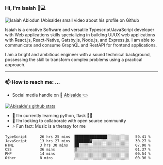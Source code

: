 ### Hi, I'm Isaiah 🌻💻

<img src="https://res.cloudinary.com/abisalde/image/upload/c_scale,h_311,w_816/v1616039512/Abisalde_github.gif" alt="Isaiah Abiodun (Abisalde) small video about his profile on Github">

Isaiah is a creative Software and versatile Typescript/JavaScript developer with Web applications skills specializing in building UI/UX web applications with React.js, React-Native, Gatsby.js, Node.js, and Express.js. I am able to communicate and consume GraphQL and RestAPI for frontend applications.

I am a bright and ambitious engineer with a sound technical background, possessing the skill to transform complex problems using a practical approach.
<hr>

### 📫 How to reach me: ...
- Social media handle on <a href="https://twitter.com/abisalde">🔔  Abisalde   👈</a>


[![Abisalde's github stats](https://github-readme-stats.vercel.app/api?username=abisalde)](https://github.com/abisalde/github-readme-stats)

- 🌱 I’m currently learning python, flask 👨‍💻️
- 👯 I’m looking to collaborate with open source community
- ⚡ Fun fact: Music is a therapy for me


<!--
**abisalde/Abisalde** is a ✨ _special_ ✨ repository because its `README.md` (this file) appears on your GitHub profile.

Here are some ideas to get you started:

- 🔭 I’m currently working on data engineering
- 🌱 I’m currently learning python
- 👯 I’m looking to collaborate with open source community
- 🤔 I’m looking for help with ...
- 💬 Ask me about ...
- 📫 How to reach me: ...
- 😄 Pronouns: ...
- ⚡ Fun fact: ...
-->

<!--START_SECTION:waka-->

```text
TypeScript      26 hrs 25 mins  ███████████████░░░░░░░░░░   59.41 %
JavaScript      13 hrs 27 mins  ███████▓░░░░░░░░░░░░░░░░░   30.27 %
HTML            3 hrs 30 mins   ██░░░░░░░░░░░░░░░░░░░░░░░   07.90 %
CSS             36 mins         ▒░░░░░░░░░░░░░░░░░░░░░░░░   01.37 %
PHP             14 mins         ░░░░░░░░░░░░░░░░░░░░░░░░░   00.54 %
Other           8 mins          ░░░░░░░░░░░░░░░░░░░░░░░░░   00.30 %
```

<!--END_SECTION:waka-->

